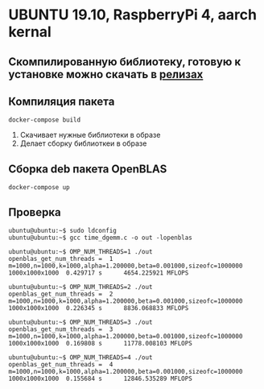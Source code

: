 # UBUNTU 19.10, RaspberryPi 4, aarch kernal

## Скомпилированную библиотеку, готовую к установке можно скачать в **[релизах](https://github.com/MiXaiLL76/OpenBLAS_RaspberryPi/releases)**

## Компиляция пакета
```
docker-compose build
```

1. Скачивает нужные библиотеки в образе
2. Делает сборку библиоткеи в образе


## Сборка deb пакета OpenBLAS
```
docker-compose up
```

## Проверка

```
ubuntu@ubuntu:~$ sudo ldconfig
ubuntu@ubuntu:~$ gcc time_dgemm.c -o out -lopenblas

ubuntu@ubuntu:~$ OMP_NUM_THREADS=1 ./out
openblas_get_num_threads =  1
m=1000,n=1000,k=1000,alpha=1.200000,beta=0.001000,sizeofc=1000000
1000x1000x1000  0.429717 s      4654.225921 MFLOPS

ubuntu@ubuntu:~$ OMP_NUM_THREADS=2 ./out
openblas_get_num_threads =  2
m=1000,n=1000,k=1000,alpha=1.200000,beta=0.001000,sizeofc=1000000
1000x1000x1000  0.226345 s      8836.068833 MFLOPS

ubuntu@ubuntu:~$ OMP_NUM_THREADS=3 ./out
openblas_get_num_threads =  3
m=1000,n=1000,k=1000,alpha=1.200000,beta=0.001000,sizeofc=1000000
1000x1000x1000  0.169808 s      11778.008103 MFLOPS

ubuntu@ubuntu:~$ OMP_NUM_THREADS=4 ./out
openblas_get_num_threads =  4
m=1000,n=1000,k=1000,alpha=1.200000,beta=0.001000,sizeofc=1000000
1000x1000x1000  0.155684 s      12846.535289 MFLOPS

```